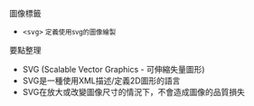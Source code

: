 圖像標籤
- `<svg>` <small>定義使用svg的圖像繪製</small>

要點整理
- SVG (Scalable Vector Graphics - 可伸縮失量圖形)
- SVG是一種使用XML描述/定義2D圖形的語言
- SVG在放大或改變圖像尺寸的情況下，不會造成圖像的品質損失